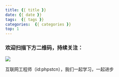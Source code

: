 ```yaml
---
title: {{ title }}
date: {{ date }}
tags:  {{ tags }}
categories:  {{ categories }}
top: 1
---
```



### 欢迎扫描下方二维码，持续关注：
![](https://ww1.sinaimg.cn/large/a616b9a4gy1g4xzv954a4j20760763yo.jpg)

互联网工程师（id:phpstcn），我们一起学习，一起进步